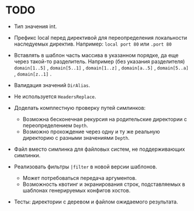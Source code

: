 TODO
====

*   Тип значения int.
*   Префикс local перед директивой для переопределения локальности наследуемых директив. Например:
    `local port 80` или `.port 80`
*   Вставлять в шаблон часть массива в указанном порядке, да еще через такой-то разделитель.
    Например (без указания разделителя) `domain[1..5]` , `domain[5..1]` , `domain[1..z]` ,
    `domain[a..5]` , `domain[5..a]` , `domain[z..1]` .
*   Валидация значений `DirAlias`.
*   Не используется `HeadersReplace`.
*   Доделать комплестную проверку путей симлинков:

    *   Возможна бесконечная рекурсия на родительские директории с переопределением `Depth`.
    *   Возможно прохождение через одну и ту же реальную директорию с разными значениями `Depth`.

*   Файл вместо симлинка для файловых систем, не поддерживающих симлинки.

*   Реализовать фильтры `|filter` в новой версии шаблонов.

    *   Может потребоваться передача аргументов.
    *   Возможность квотинг и экранирования строк, подставляемых в шаблонах генерируемых конфигов
        хостов.

*   Тесты: директории с деревом и файлом ожидаемого результата.
